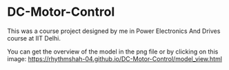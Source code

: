 # DC-Motor-Control


This was a course project designed by me in Power Electronics And Drives course at IIT Delhi.

You can get the overview of the model in the png file or by clicking on this image: https://rhythmshah-04.github.io/DC-Motor-Control/model_view.html
